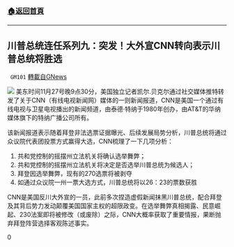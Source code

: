 ###  [:house:返回首頁](https://github.com/ourhimalayas/txt)
---

## 川普总统连任系列九：突发！大外宣CNN转向表示川普总统将胜选
` GM101` [轉載自GNews](https://gnews.org/zh-hans/598585/)

![]()![](https://gnews-media-offload.s3.amazonaws.com/wp-content/uploads/2020/11/28020421/Snipaste_2020-11-28_14-25-31-1.png)
美东时间11月27号晚9点30分，美国独立记者凯尔.贝克尔通过社交媒体推特转发了关于CNN（有线电视新闻网）媒体的一则新闻报道，CNN是美国一个通过有线电视与卫星电视播出的新闻频道，由泰德·特纳于1980年创办，由AT&T的华纳媒体旗下的特纳广播公司所有。

该新闻报道表示随着拜登非法选票证据曝光、后续发展局势分析，川普总统将通过众议院代表团投票方式赢得大选，CNN梳理了一下几项分析：

1. 共和党控制的摇摆州立法机关将确认选举舞弊；
2. 共和党控制的摇摆州立法机关将决定是否选举川普总统为候选人；
3. 拜登因选举舞弊，现有的270选票将被剥夺
4. 如通过众议院一州一票大选方式，川普总统将以26：23的票数获胜


CNN是美国反川大外宣的一员，此前多次捏造虚假新闻抹黑川普总统，配合拜登及其背后势力发动颠覆美国国家主权的超限政变。在选举舞弊真相揭露、民意崛起、230法案即将被修改（或废除）之际，CNN大概率获取了重要情报，果断抛弃拜登阵营选择客观陈述事实。

0
